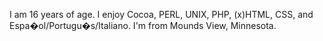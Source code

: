 


I am 16 years of age.  I enjoy Cocoa, PERL, UNIX, PHP, (x)HTML, CSS, and Espa�ol/Portugu�s/Italiano.  I'm from Mounds View, Minnesota.